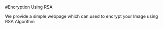 #Encryption Using RSA

We provide a simple webpage which can used to encrypt your Image using RSA Algorithm

